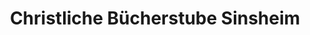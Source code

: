 ---
title: "Christliche Bücherstube Sinsheim"
url: /sinsheim/christliche-buecherstube-sinsheim/
shop: Bücher
---